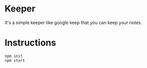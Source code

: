 # Keeper
It's a simple keeper like google keep that you can keep your notes.



# Instructions
```
npm init
npm start
```
